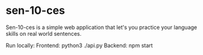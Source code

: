 # sen-10-ces
Sen-10-ces is a simple web application that let's you practice your language skills on real world sentences.

Run locally:
  Frontend: python3 ./api.py
  Backend: npm start
